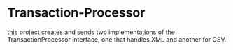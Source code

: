 # Transaction-Processor
 this project creates and sends two implementations of the TransactionProcessor interface, one that handles XML and another for CSV. 
